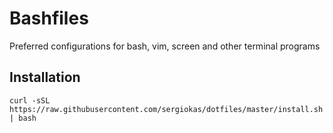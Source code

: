 # Bashfiles

Preferred configurations for bash, vim, screen and other terminal programs

## Installation

`curl -sSL https://raw.githubusercontent.com/sergiokas/dotfiles/master/install.sh | bash`
